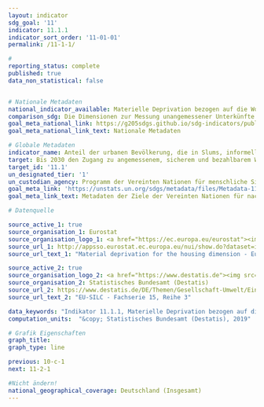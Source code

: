 ```yaml
---
layout: indicator
sdg_goal: '11'
indicator: 11.1.1
indicator_sort_order: '11-01-01'
permalink: /11-1-1/

#
reporting_status: complete
published: true
data_non_statistical: false


# Nationale Metadaten
national_indicator_available: Materielle Deprivation bezogen auf die Wohn-Dimension (ein bis vier Probleme) <br> Bevölkerung, deren Wohnung/Haus zu wenig Tageslicht bietet <br> Bevölkerung, in deren Wohnumgebung es Kriminalität, Gewalt oder Vandalismus gibt <br> Bevölkerung mit Lärmbelästigung in deren Wohnumgebung <br> Bevölkerung, in deren Wohnung/Haus es Feuchtigkeitsschäden gibt
comparison_sdg: Die Dimensionen zur Messung unangemessener Unterkünfte unterscheiden sich zwischen der bereitgestellten Zeitreihe und den internationalen Metadaten.   
goal_meta_national_link: https://g205sdgs.github.io/sdg-indicators/public/MetaDe/11.1.1.pdf
goal_meta_national_link_text: Nationale Metadaten

# Globale Metadaten
indicator_name: Anteil der urbanen Bevölkerung, die in Slums, informellen Siedlungen oder unangemessenen Unterkünften lebt
target: Bis 2030 den Zugang zu angemessenem, sicherem und bezahlbarem Wohnraum und zur Grundversorgung für alle sicherstellen und Slums sanieren
target_id: '11.1'
un_designated_tier: '1'
un_custodian_agency: Programm der Vereinten Nationen für menschliche Siedlungen (UN-Habitat)
goal_meta_link: 'https://unstats.un.org/sdgs/metadata/files/Metadata-11-01-01.pdf'
goal_meta_link_text: Metadaten der Ziele der Vereinten Nationen für nachhaltige Entwicklung

# Datenquelle

source_active_1: true
source_organisation_1: Eurostat
source_organisation_logo_1: <a href="https://ec.europa.eu/eurostat"><img src="https://g205sdgs.github.io/sdg-indicators/public/logos/eurostat.png" alt="Logo Eurostat" /></a>
source_url_1: http://appsso.eurostat.ec.europa.eu/nui/show.do?dataset=ilc_mddd04a&lang=en
source_url_text_1: "Material deprivation for the housing dimension - Eurostat table"

source_active_2: true
source_organisation_logo_2: <a href="https://www.destatis.de"><img src="https://g205sdgs.github.io/sdg-indicators/public/logos/destatis.png" alt="Logo Destatis" /></a>
source_organisation_2: Statistisches Bundesamt (Destatis)
source_url_2: https://www.destatis.de/DE/Themen/Gesellschaft-Umwelt/Einkommen-Konsum-Lebensbedingungen/Lebensbedingungen-Armutsgefaehrdung/_inhalt.html
source_url_text_2: "EU-SILC - Fachserie 15, Reihe 3"

data_keywords: "Indikator 11.1.1, Materielle Deprivation bezogen auf die Wohn-Dimension (ein bis vier Probleme), Bevölkerung, deren Wohnung/Haus zu wenig Tageslicht bietet, Bevölkerung, in deren Wohnumgebung es Kriminalität, Gewalt oder Vandalismus gibt, Bevölkerung mit Lärmbelästigung in deren Wohnumgebung, Bevölkerung, in deren Wohnung/Haus es Feuchtigkeitsschäden gibt, Programm der Vereinten Nationen für menschliche Siedlungen (UN-Habitat)"
computation_units:  "&copy; Statistisches Bundesamt (Destatis), 2019"

# Grafik Eigenschaften
graph_title:
graph_type: line

previous: 10-c-1
next: 11-2-1

#Nicht ändern!
national_geographical_coverage: Deutschland (Insgesamt)
---
```

